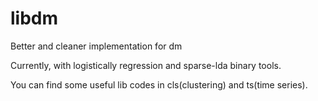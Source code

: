 # libdm

Better and cleaner implementation for dm

Currently, with logistically regression and sparse-lda binary tools.

You can find some useful lib codes in cls(clustering) and ts(time series).
